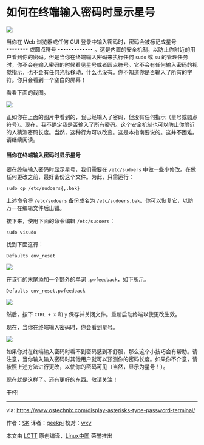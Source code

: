 如何在终端输入密码时显示星号
======

![](https://www.ostechnix.com/wp-content/uploads/2018/01/Display-Asterisks-When-You-Type-Password-In-terminal-1-720x340.png)

当你在 Web 浏览器或任何 GUI 登录中输入密码时，密码会被标记成星号 `********` 或圆点符号 `•••••••••••••` 。这是内置的安全机制，以防止你附近的用户看到你的密码。但是当你在终端输入密码来执行任何 `sudo` 或 `su` 的管理任务时，你不会在输入密码的时候看见星号或者圆点符号。它不会有任何输入密码的视觉指示，也不会有任何光标移动，什么也没有。你不知道你是否输入了所有的字符。你只会看到一个空白的屏幕！

看看下面的截图。

![][2]

正如你在上面的图片中看到的，我已经输入了密码，但没有任何指示（星号或圆点符号）。现在，我不确定我是否输入了所有密码。这个安全机制也可以防止你附近的人猜测密码长度。当然，这种行为可以改变。这是本指南要说的。这并不困难。请继续阅读。

#### 当你在终端输入密码时显示星号

要在终端输入密码时显示星号，我们需要在 `/etc/sudoers` 中做一些小修改。在做任何更改之前，最好备份这个文件。为此，只需运行：

```
sudo cp /etc/sudoers{,.bak}
```

上述命令将 `/etc/sudoers` 备份成名为 `/etc/sudoers.bak`。你可以恢复它，以防万一在编辑文件后出错。

接下来，使用下面的命令编辑 `/etc/sudoers`：

```
sudo visudo
```

找到下面这行：

```
Defaults env_reset
```

![][3]

在该行的末尾添加一个额外的单词 `,pwfeedback`，如下所示。

```
Defaults env_reset,pwfeedback
```

![][4]

然后，按下 `CTRL + x` 和 `y` 保存并关闭文件。重新启动终端以使更改生效。

现在，当你在终端输入密码时，你会看到星号。

![][5]

如果你对在终端输入密码时看不到密码感到不舒服，那么这个小技巧会有帮助。请注意，当你输入输入密码时其他用户就可以预测你的密码长度。如果你不介意，请按照上述方法进行更改，以使你的密码可见（当然，显示为星号！）。

现在就是这样了。还有更好的东西。敬请关注！

干杯!

--------------------------------------------------------------------------------

via: https://www.ostechnix.com/display-asterisks-type-password-terminal/

作者：[SK][a]
译者：[geekpi](https://github.com/geekpi)
校对：[wxy](https://github.com/wxy)

本文由 [LCTT](https://github.com/LCTT/TranslateProject) 原创编译，[Linux中国](https://linux.cn/) 荣誉推出

[a]:https://www.ostechnix.com/author/sk/
[2]:http://www.ostechnix.com/wp-content/uploads/2018/01/password-1.png 
[3]:http://www.ostechnix.com/wp-content/uploads/2018/01/visudo-1.png 
[4]:http://www.ostechnix.com/wp-content/uploads/2018/01/visudo-1-1.png 
[5]:http://www.ostechnix.com/wp-content/uploads/2018/01/visudo-2.png 
